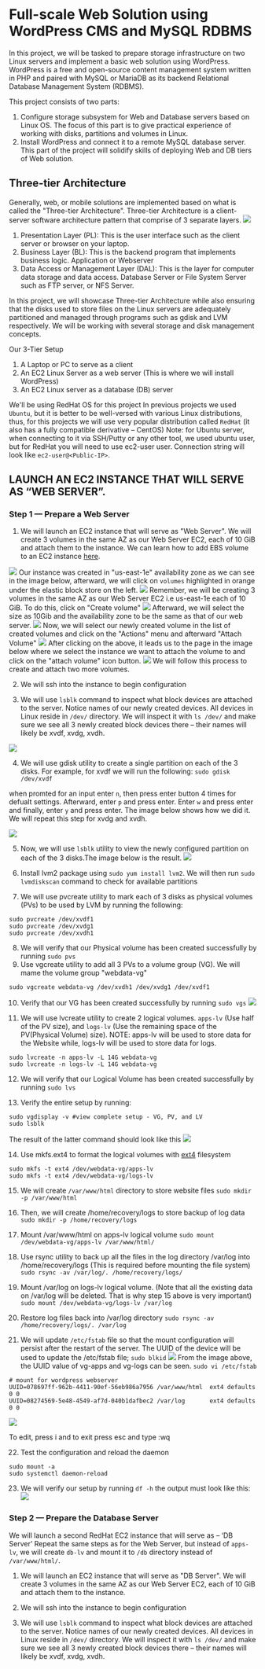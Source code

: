 # Full-scale Web Solution using WordPress CMS and MySQL RDBMS

In this project, we will be tasked to prepare storage infrastructure on two Linux servers and implement a basic web solution using WordPress. 
WordPress is a free and open-source content management system written in PHP and paired with MySQL or MariaDB as its backend Relational Database Management System (RDBMS).

This project consists of two parts:
1. Configure storage subsystem for Web and Database servers based on Linux OS. The focus of this part is to give  practical experience of working with disks, partitions and volumes in Linux.
2. Install WordPress and connect it to a remote MySQL database server. This part of the project will solidify skills of deploying Web and DB tiers of Web solution.

## Three-tier Architecture
Generally, web, or mobile solutions are implemented based on what is called the "Three-tier Architecture".
Three-tier Architecture is a client-server software architecture pattern that comprise of 3 separate layers.
![](https://github.com/Omolade11/Web-Solution-using-WordPress-and-MySQL-/blob/main/Images/3tier%20app.webp)

1. Presentation Layer (PL): This is the user interface such as the client server or browser on your laptop.
2. Business Layer (BL): This is the backend program that implements business logic. Application or Webserver
3. Data Access or Management Layer (DAL): This is the layer for computer data storage and data access. Database Server or File System Server such as FTP server, or NFS Server.

In this project, we will showcase Three-tier Architecture while also ensuring that the disks used to store files on the Linux servers are adequately partitioned and managed through programs such as gdisk and LVM respectively.
We will be working with several storage and disk management concepts.

Our 3-Tier Setup
1. A Laptop or PC to serve as a client
2. An EC2 Linux Server as a web server (This is where we will install WordPress)
3. An EC2 Linux server as a database (DB) server

We'll be using RedHat OS for this project In previous projects we used `Ubuntu`, but it is better to be well-versed with various Linux distributions, thus, for this projects we will use very popular distribution called `RedHat` (it also has a fully compatible derivative – CentOS) Note: for Ubuntu server, when connecting to it via SSH/Putty or any other tool, we used ubuntu user, but for RedHat you will need to use ec2-user user. Connection string will look like `ec2-user@<Public-IP>`.

## LAUNCH AN EC2 INSTANCE THAT WILL SERVE AS “WEB SERVER”.
### Step 1 — Prepare a Web Server
1. We will launch an EC2 instance that will serve as "Web Server". We will create 3 volumes in the same AZ as our Web Server EC2, each of 10 GiB and attach them to the instance.
We can learn how to add EBS volume to an EC2 instance [here](https://www.youtube.com/watch?v=HPXnXkBzIHw).

![](https://github.com/Omolade11/Web-Solution-using-WordPress-and-MySQL-/blob/main/Images/Screenshot%202023-02-22%20at%2023.24.47.png)
Our instance was created in "us-east-1e" availability zone as we can see in the image below, afterward, we will click on `volumes` highlighted in orange under the elastic block store on the left.
![](https://github.com/Omolade11/Web-Solution-using-WordPress-and-MySQL-/blob/main/Images/Screenshot%202023-02-22%20at%2023.49.55.png)
Remember, we will be creating 3 volumes in the same AZ as our Web Server EC2 i.e us-east-1e each of 10 GiB.
To do this, click on "Create volume"
![](https://github.com/Omolade11/Web-Solution-using-WordPress-and-MySQL-/blob/main/Images/Screenshot%202023-02-22%20at%2023.51.30.png)
Afterward, we will select the size as 10Gib and the availability zone to be the same as that of our web server.
![](https://github.com/Omolade11/Web-Solution-using-WordPress-and-MySQL-/blob/main/Images/Screenshot%202023-02-23%20at%2000.18.27.png)
Now, we will select our newly created volume in the list of created volumes and click on the "Actions" menu and afterward "Attach Volume"
![](https://github.com/Omolade11/Web-Solution-using-WordPress-and-MySQL-/blob/main/Images/Screenshot%202023-02-23%20at%2000.25.38.png)
After clicking on the above, it leads us to the page in the image below where we select the instance we want to attach the volume to and click on the "attach volume" icon button.
![](https://github.com/Omolade11/Web-Solution-using-WordPress-and-MySQL-/blob/main/Images/Screenshot%202023-02-23%20at%2000.28.46.png)
We will follow this process to create and attach two more volumes.

2. We will ssh into the instance to begin configuration

3. We will use `lsblk` command to inspect what block devices are attached to the server. Notice names of our newly created devices. All devices in Linux reside in `/dev/` directory. We will inspect it with `ls /dev/` and make sure we see all 3 newly created block devices there – their names will likely be xvdf, xvdg, xvdh.

![](https://github.com/Omolade11/Web-Solution-using-WordPress-and-MySQL-/blob/main/Images/Screenshot%202023-02-23%20at%2013.03.24.png)

4. We will use gdisk utility to create a single partition on each of the 3 disks. For example, for xvdf we will run the following: 
`sudo gdisk /dev/xvdf`

when promted for an input enter `n`, then press enter button 4 times for defualt settings. Afterward, enter `p` and press enter. Enter `w` and press enter and finally, enter `y` and press enter. The image below shows how we did it. We will repeat this step for xvdg and xvdh.

![](https://github.com/Omolade11/Web-Solution-using-WordPress-and-MySQL-/blob/main/Images/Screenshot%202023-02-23%20at%2013.15.37.png)

5. Now, we will use `lsblk` utility to view the newly configured partition on each of the 3 disks.The image below is the result.
![](https://github.com/Omolade11/Web-Solution-using-WordPress-and-MySQL-/blob/main/Images/Screenshot%202023-02-23%20at%2014.11.23.png)

6. Install lvm2 package using `sudo yum install lvm2`. We will then run `sudo lvmdiskscan` command to check for available partitions
7. We will use pvcreate utility to mark each of 3 disks as physical volumes (PVs) to be used by LVM by running the following:
```
sudo pvcreate /dev/xvdf1
sudo pvcreate /dev/xvdg1
sudo pvcreate /dev/xvdh1
```
8. We will verify that our Physical volume has been created successfully by running `sudo pvs`
9. Use vgcreate utility to add all 3 PVs to a volume group (VG). We will mame the volume group "webdata-vg"

` sudo vgcreate webdata-vg /dev/xvdh1 /dev/xvdg1 /dev/xvdf1 `

10. Verify that our VG has been created successfully by running `sudo vgs`
![](https://github.com/Omolade11/Web-Solution-using-WordPress-and-MySQL-/blob/main/Images/Screenshot%202023-02-23%20at%2014.25.03.png)

11. We will use lvcreate utility to create 2 logical volumes. `apps-lv` (Use half of the PV size), and `logs-lv` (Use the remaining space of the PV(Physical Volume) size). NOTE: apps-lv will be used to store data for the Website while, logs-lv will be used to store data for logs.
``` 
sudo lvcreate -n apps-lv -L 14G webdata-vg
sudo lvcreate -n logs-lv -L 14G webdata-vg

```
12. We will verify that our Logical Volume has been created successfully by running `sudo lvs`

13. Verify the entire setup by running:

```
sudo vgdisplay -v #view complete setup - VG, PV, and LV
sudo lsblk 
```
The result of the latter command should look like this
![](https://github.com/Omolade11/Web-Solution-using-WordPress-and-MySQL-/blob/main/Images/Screenshot%202023-02-23%20at%2014.47.15.png)

14. Use mkfs.ext4 to format the logical volumes with [ext4](https://en.wikipedia.org/wiki/Ext4) filesystem
```
sudo mkfs -t ext4 /dev/webdata-vg/apps-lv
sudo mkfs -t ext4 /dev/webdata-vg/logs-lv
```
15. We will create `/var/www/html` directory to store website files
`sudo mkdir -p /var/www/html`

16. Then, we will create /home/recovery/logs to store backup of log data
`sudo mkdir -p /home/recovery/logs`

17. Mount /var/www/html on apps-lv logical volume
`sudo mount /dev/webdata-vg/apps-lv /var/www/html/`

18. Use rsync utility to back up all the files in the log directory /var/log into /home/recovery/logs (This is required before mounting the file system)
`sudo rsync -av /var/log/. /home/recovery/logs/`

19. Mount /var/log on logs-lv logical volume. (Note that all the existing data on /var/log will be deleted. That is why step 15 above is very
important)
`sudo mount /dev/webdata-vg/logs-lv /var/log`

20. Restore log files back into /var/log directory
`sudo rsync -av /home/recovery/logs/. /var/log`

21. We will update `/etc/fstab` file so that the mount configuration will persist after the restart of the server.
The UUID of the device will be used to update the /etc/fstab file;
`sudo blkid`
![](https://github.com/Omolade11/Web-Solution-using-WordPress-and-MySQL-/blob/main/Images/Screenshot%202023-02-23%20at%2015.19.11.png)
From the image above, the UUID value of vg-apps and vg-logs can be seen.
`sudo vi /etc/fstab`

``` 
# mount for wordpress webserver
UUID=078697ff-962b-4411-90ef-56eb986a7956 /var/www/html  ext4 defaults 0 0
UUID=08274569-5e48-4549-af7d-040b1dafbec2 /var/log       ext4 defaults 0 0

```
![](https://github.com/Omolade11/Web-Solution-using-WordPress-and-MySQL-/blob/main/Images/Screenshot%202023-02-23%20at%2016.16.07.png)

To edit, press i and to exit press esc and type :wq

22. Test the configuration and reload the daemon
```
sudo mount -a 
sudo systemctl daemon-reload

```

23. We will verify our setup by running `df -h` the output must look like this: 
![](https://github.com/Omolade11/Web-Solution-using-WordPress-and-MySQL-/blob/main/Images/Screenshot%202023-02-23%20at%2016.27.02.png)

### Step 2 — Prepare the Database Server
We will launch a second RedHat EC2 instance that will serve as – ‘DB Server’ Repeat the same steps as for the Web Server, but instead of `apps-lv`, we will create `db-lv` and mount it to `/db` directory instead of `/var/www/html/`.
1. We will launch an EC2 instance that will serve as "DB Server". We will create 3 volumes in the same AZ as our Web Server EC2, each of 10 GiB and attach them to the instance.

2. We will ssh into the instance to begin configuration

3. We will use `lsblk` command to inspect what block devices are attached to the server. Notice names of our newly created devices. All devices in Linux reside in `/dev/` directory. We will inspect it with `ls /dev/` and make sure we see all 3 newly created block devices there – their names will likely be xvdf, xvdg, xvdh.


